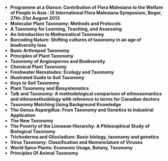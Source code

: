 
<ul>
                                <li><b><a target="_blank" href="https://github.com/manjunath5496/Taxonomy-Books/blob/master/tm(1).pdf" style="text-decoration:none;">Programme at a Glance: Contribution of Flora Malesiana to the Welfare of People in Asia : IX International Flora Malesiana Symposium, Bogor, 27th-31st August 2013 </a></b></li>
                                <li><b><a target="_blank" href="https://github.com/manjunath5496/Taxonomy-Books/blob/master/tm(2).pdf" style="text-decoration:none;">Molecular Plant Taxonomy: Methods and Protocols</a></b></li>
                                <li><b><a target="_blank" href="https://github.com/manjunath5496/Taxonomy-Books/blob/master/tm(3).pdf" style="text-decoration:none;">A Taxonomy for Learning, Teaching, and Assessing</a></b></li>
 <li><b><a target="_blank" href="https://github.com/manjunath5496/Taxonomy-Books/blob/master/tm(4).pdf" style="text-decoration:none;">An Introduction to Mathematical Taxonomy </a></b></li>                              
<li><b><a target="_blank" href="https://github.com/manjunath5496/Taxonomy-Books/blob/master/tm(5).pdf" style="text-decoration:none;">Barcoding Nature: Shifting cultures of taxonomy in an age of biodiversity loss </a></b></li>
                                
 <li><b><a target="_blank" href="https://github.com/manjunath5496/Taxonomy-Books/blob/master/tm(6).pdf" style="text-decoration:none;">Basic Arthropod Taxonomy</a></b></li>
                          
<li><b><a target="_blank" href="https://github.com/manjunath5496/Taxonomy-Books/blob/master/tm(7).pdf" style="text-decoration:none;">Principles of Plant Taxonomy </a></b></li>
                                <li><b><a target="_blank" href="https://github.com/manjunath5496/Taxonomy-Books/blob/master/tm(8).pdf" style="text-decoration:none;">Taxonomy of Angiosperms and Biodiversity</a></b></li>
                                <li><b><a target="_blank" href="https://github.com/manjunath5496/Taxonomy-Books/blob/master/tm(9).pdf" style="text-decoration:none;">Chemical Plant Taxonomy</a></b></li>
                                
<li><b><a target="_blank" href="https://github.com/manjunath5496/Taxonomy-Books/blob/master/tm(10).pdf" style="text-decoration:none;">Freshwater Nematodes: Ecology and Taxonomy</a></b></li>
<li><b><a target="_blank" href="https://github.com/manjunath5496/Taxonomy-Books/blob/master/tm(11).pdf" style="text-decoration:none;">Illustrated Guide to Soil Taxonomy</a></b></li>

<li><b><a target="_blank" href="https://github.com/manjunath5496/Taxonomy-Books/blob/master/tm(12).pdf" style="text-decoration:none;">Keys to Soil Taxonomy </a></b></li>
                                <li><b><a target="_blank" href="https://github.com/manjunath5496/Taxonomy-Books/blob/master/tm(13).pdf" style="text-decoration:none;">Plant Taxonomy and Biosystematics</a></b></li>
                                <li><b><a target="_blank" href="https://github.com/manjunath5496/Taxonomy-Books/blob/master/tm(14).pdf" style="text-decoration:none;">Talk and Taxonomy: A methodological comparison of ethnosemantics and ethnomethodology with reference to terms for Canadian doctors</a></b></li>
 <li><b><a target="_blank" href="https://github.com/manjunath5496/Taxonomy-Books/blob/master/tm(15).pdf" style="text-decoration:none;">Taxonomy Matching Using Background Knowledge </a></b></li>                              
<li><b><a target="_blank" href="https://github.com/manjunath5496/Taxonomy-Books/blob/master/tm(16).pdf" style="text-decoration:none;">The Genus Aspergillus: From Taxonomy and Genetics to Industrial Application </a></b></li>
                                
 <li><b><a target="_blank" href="https://github.com/manjunath5496/Taxonomy-Books/blob/master/tm(17).pdf" style="text-decoration:none;">The New Taxonomy</a></b></li>
                          
<li><b><a target="_blank" href="https://github.com/manjunath5496/Taxonomy-Books/blob/master/tm(18).pdf" style="text-decoration:none;">The Poverty of the Linnaean Hierarchy: A Philosophical Study of Biological Taxonomy </a></b></li>
                                <li><b><a target="_blank" href="https://github.com/manjunath5496/Taxonomy-Books/blob/master/tm(19).pdf" style="text-decoration:none;">Trichoderma and Gliocladium: Basic biology, taxonomy
and genetics</a></b></li>
                                <li><b><a target="_blank" href="https://github.com/manjunath5496/Taxonomy-Books/blob/master/tm(20).rar" style="text-decoration:none;">Virus Taxonomy: Classification and Nomenclature of Viruses</a></b></li>
                                
<li><b><a target="_blank" href="https://github.com/manjunath5496/Taxonomy-Books/blob/master/tm(21).pdf" style="text-decoration:none;">World Spice Plants: Economic Usage, Botany, Taxonomy</a></b></li>
<li><b><a target="_blank" href="https://github.com/manjunath5496/Taxonomy-Books/blob/master/tm(22).pdf" style="text-decoration:none;">Principles Of Animal Taxonomy</a></b></li>





 </ul>
